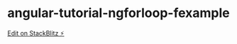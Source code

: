 # angular-tutorial-ngforloop-fexample

[Edit on StackBlitz ⚡️](https://stackblitz.com/edit/angular-tutorial-ngforloop-fexample)